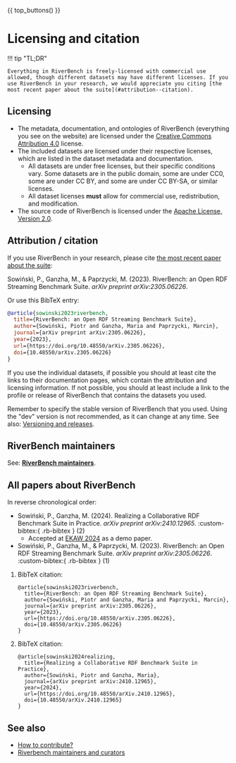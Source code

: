 {{ top_buttons() }}

# Licensing and citation

!!! tip "TL;DR"

    Everything in RiverBench is freely-licensed with commercial use allowed, though different datasets may have different licenses. If you use RiverBench in your research, we would appreciate you citing [the most recent paper about the suite](#attribution--citation).

## Licensing

- The metadata, documentation, and ontologies of RiverBench (everything you see on the website) are licensed under the [Creative Commons Attribution 4.0](https://creativecommons.org/licenses/by/4.0/) license.
- The included datasets are licensed under their respective licenses, which are listed in the dataset metadata and documentation.
    - All datasets are under free licenses, but their specific conditions vary. Some datasets are in the public domain, some are under CC0, some are under CC BY, and some are under CC BY-SA, or similar licenses.
    - All dataset licenses **must** allow for commercial use, redistribution, and modification.
- The source code of RiverBench is licensed under the [Apache License, Version 2.0](https://spdx.org/licenses/Apache-2.0).

## Attribution / citation

If you use RiverBench in your research, please cite [the most recent paper about the suite](https://arxiv.org/abs/2305.06226):

Sowiński, P., Ganzha, M., & Paprzycki, M. (2023). RiverBench: an Open RDF Streaming Benchmark Suite. *arXiv preprint arXiv:2305.06226*.

Or use this BibTeX entry:

```bibtex
@article{sowinski2023riverbench,
  title={RiverBench: an Open RDF Streaming Benchmark Suite},
  author={Sowiński, Piotr and Ganzha, Maria and Paprzycki, Marcin},
  journal={arXiv preprint arXiv:2305.06226},
  year={2023},
  url={https://doi.org/10.48550/arXiv.2305.06226},
  doi={10.48550/arXiv.2305.06226}
}
```

If you use the individual datasets, if possible you should at least cite the links to their documentation pages, which contain the attribution and licensing information. If not possible, you should at least include a link to the profile or release of RiverBench that contains the datasets you used.

Remember to specify the stable version of RiverBench that you used. Using the "dev" version is not recommended, as it can change at any time. See also: [Versioning and releases](versioning.md).

## RiverBench maintainers

See: **[RiverBench maintainers](maintainers.md)**.

## All papers about RiverBench

In reverse chronological order:

<div class="annotate" markdown>

- Sowiński, P., Ganzha, M. (2024). Realizing a Collaborative RDF Benchmark Suite in Practice. *arXiv preprint arXiv:2410.12965*. :custom-bibtex:{ .rb-bibtex } (2)
    - Accepted at [EKAW 2024](https://event.cwi.nl/ekaw2024/index.html) as a demo paper.
- Sowiński, P., Ganzha, M., & Paprzycki, M. (2023). RiverBench: an Open RDF Streaming Benchmark Suite. *arXiv preprint arXiv:2305.06226*. :custom-bibtex:{ .rb-bibtex } (1)

</div>

1. BibTeX citation:
    ``` { .bibtex .rb-wrap-code }
    @article{sowinski2023riverbench,
      title={RiverBench: an Open RDF Streaming Benchmark Suite},
      author={Sowiński, Piotr and Ganzha, Maria and Paprzycki, Marcin},
      journal={arXiv preprint arXiv:2305.06226},
      year={2023},
      url={https://doi.org/10.48550/arXiv.2305.06226},
      doi={10.48550/arXiv.2305.06226}
    }
    ```
2. BibTeX citation:
    ``` { .bibtex .rb-wrap-code }
    @article{sowinski2024realizing,
      title={Realizing a Collaborative RDF Benchmark Suite in Practice},
      author={Sowiński, Piotr and Ganzha, Maria},
      journal={arXiv preprint arXiv:2410.12965},
      year={2024},
      url={https://doi.org/10.48550/arXiv.2410.12965},
      doi={10.48550/arXiv.2410.12965}
    }
    ```

## See also

- [How to contribute?](contribute.md)
- [Riverbench maintainers and curators](maintainers.md)
